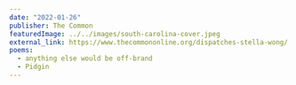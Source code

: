 ```yaml
---
date: "2022-01-26"
publisher: The Common
featuredImage: ../../images/south-carolina-cover.jpeg
external_link: https://www.thecommononline.org/dispatches-stella-wong/
poems: 
  - anything else would be off-brand
  - Pidgin
---
```

